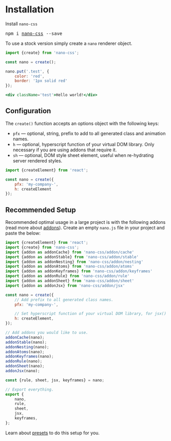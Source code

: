 # Installation

Install `nano-css`

<pre>
npm i <a href="https://www.npmjs.com/package/nano-css">nano-css</a> --save
</pre>

To use a stock version simply create a `nano` renderer object.

```jsx
import {create} from 'nano-css';

const nano = create();

nano.put('.test', {
    color: 'red',
    border: '1px solid red'
});

<div className='test'>Hello world!</div>
```


## Configuration

The `create()` function accepts an options object with the following keys:

- `pfx` &mdash; optional, string, prefix to add to all generated class and animation names.
- `h` &mdash; optional, hyperscript function of your virtual DOM library. Only necessary if you are using addons that require it.
- `sh` &mdash; optional, DOM style sheet element, useful when re-hydrating server rendered styles.


```js
import {createElement} from 'react';

const nano = create({
    pfx: 'my-company-',
    h: createElement
});
```


## Recommended Setup

Recommended optimal usage in a large project is with the following addons (read more about [addons](./Addons.md)).
Create an empty `nano.js` file in your project and paste the below:

```js
import {createElement} from 'react';
import {create} from 'nano-css';
import {addon as addonCache} from 'nano-css/addon/cache'
import {addon as addonStable} from 'nano-css/addon/stable'
import {addon as addonNesting} from 'nano-css/addon/nesting'
import {addon as addonAtoms} from 'nano-css/addon/atoms'
import {addon as addonKeyframes} from 'nano-css/addon/keyframes'
import {addon as addonRule} from 'nano-css/addon/rule'
import {addon as addonSheet} from 'nano-css/addon/sheet'
import {addon as addonJsx} from 'nano-css/addon/jsx'

const nano = create({
    // Add prefix to all generated class names.
    pfx: 'my-company-',

    // Set hyperscript function of your virtual DOM library, for jsx() addon.
    h: createElement,
});

// Add addons you would like to use.
addonCache(nano);
addonStable(nano);
addonNesting(nano);
addonAtoms(nano);
addonKeyframes(nano);
addonRule(nano);
addonSheet(nano);
addonJsx(nano);

const {rule, sheet, jsx, keyframes} = nano;

// Export everything.
export {
    nano,
    rule,
    sheet,
    jsx,
    keyframes,
};
```

Learn about [presets](./Presets.md) to do this setup for you.
